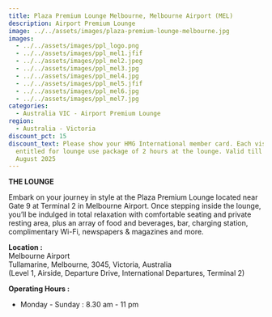 ```yaml
---
title: Plaza Premium Lounge Melbourne, Melbourne Airport (MEL)
description: Airport Premium Lounge
image: ../../assets/images/plaza-premium-lounge-melbourne.jpg
images:
  - ../../assets/images/ppl_logo.png
  - ../../assets/images/ppl_mel1.jfif
  - ../../assets/images/ppl_mel2.jpeg
  - ../../assets/images/ppl_mel3.jpg
  - ../../assets/images/ppl_mel4.jpg
  - ../../assets/images/ppl_mel5.jfif
  - ../../assets/images/ppl_mel6.jpg
  - ../../assets/images/ppl_mel7.jpg
categories:
  - Australia VIC - Airport Premium Lounge
region:
  - Australia - Victoria
discount_pct: 15
discount_text: Please show your HMG International member card. Each visit is
  entitled for lounge use package of 2 hours at the lounge. Valid till 31st
  August 2025
---
```

**THE LOUNGE**

Embark on your journey in style at the Plaza Premium Lounge located near Gate 9 at Terminal 2 in Melbourne Airport. Once stepping inside the lounge, you’ll be indulged in total relaxation with comfortable seating and private resting area, plus an array of food and beverages, bar, charging station, complimentary Wi-Fi, newspapers & magazines and more. 

**Location :**\
Melbourne Airport\
Tullamarine, Melbourne, 3045, Victoria, Australia\
(Level 1, Airside, Departure Drive, International Departures, Terminal 2)

**Operating Hours :**

* Monday - Sunday : 8.30 am - 11 pm
